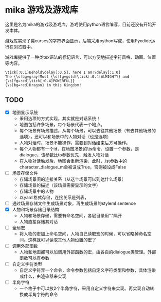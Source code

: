 # mika 游戏及游戏库

这里是名为mika的游戏及游戏库，游戏使用python语言编写，目前还没有开始开发本体。

游戏库实现了类curses的字符界面显示，后端采用python写成，使用Pyodide运行在浏览器中。

游戏库提供了一种类tex语法的标记语言，可以方便地描述字符风格、动画、位置等内容。

```plaintext
\tick[:0.1]Behold\delay[:0.5], here I am!\delay[:1.0]
The {\s[bg=gray]Most {\s[fg=gold]\tick[:0.4]ALMIGHTY} and {\s[fg=red]\tick[:0.4]POWERFUL}}
{\s[bg=red]Dragon} in this Kingdom!
```

## TODO

- [x] 地图显示系统
  - 采用选项的方式实现，其实就是对话系统！
  - 地图包括许多场景，每个场景代表一个地点。
  - 每个场景有场景描述。从每个场景，可以去往其他场景（有去其他场景的选项），还可以和场景中的人物对话（也是选项）
  - 人物对话时，场景不能操作，需要到对话结束后方可操作。
  - 每个人物都有一个id，在地图场景的\ts命令，设置一个参数，是dialogue，该参数比to参数优先，触发人物对话
  - 在人物对话触发后，地图会重新渲染，此时，/st参数中的character_dialogue_m会被设成True，否则被设成False
- [ ] 场景存储文件
  - 存储场景间的连接关系（从这个场景可以到达什么场景）
  - 存储场景的描述（该场景需要显示的文字）
  - 存储场景中的人物
  - 以yaml格式存储，连接关系是列表，
- [ ] 通过场景存储文件生成场景对象，再生成场景的styleml sentence
- [x] 人物和场景存储目录结构
  - 人物和场景存储，需要有命名空间，各层目录用"."隔开
  - 人物直接存储其对话
- [ ] 全局宏
  - 将人物的宏加上命名空间，人物自己读取宏的时候，可以省略掉命名空间。这样就可以读取其他人物设置的宏了
- [ ] 调用外部函数
  - 人物和地图都可以加调用外部函数的宏，由各自的dialogue类管理。外部函数可以有参数
- [ ] 自定义字符类型
  - 自定义字符弄一个命令，命令参数包括自定义字符类型和参数，具体渲染成什么，由渲染器来实现
- [ ] 半角字符
  - 一个格子中可以放2个半角字符，采用自定义字符来实现。再实现自动转换成半角字符的命令
